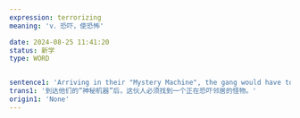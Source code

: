 ```yaml
---
expression: terrorizing
meaning: 'v．恐吓，使恐怖'

date: 2024-08-25 11:41:20
status: 新学
type: WORD


sentence1: 'Arriving in their "Mystery Machine", the gang would have to find a monster who was terrorizing a neighborhood.'
trans1: '到达他们的“神秘机器”后，这伙人必须找到一个正在恐吓邻居的怪物。'
origin1: 'None'
---
```


